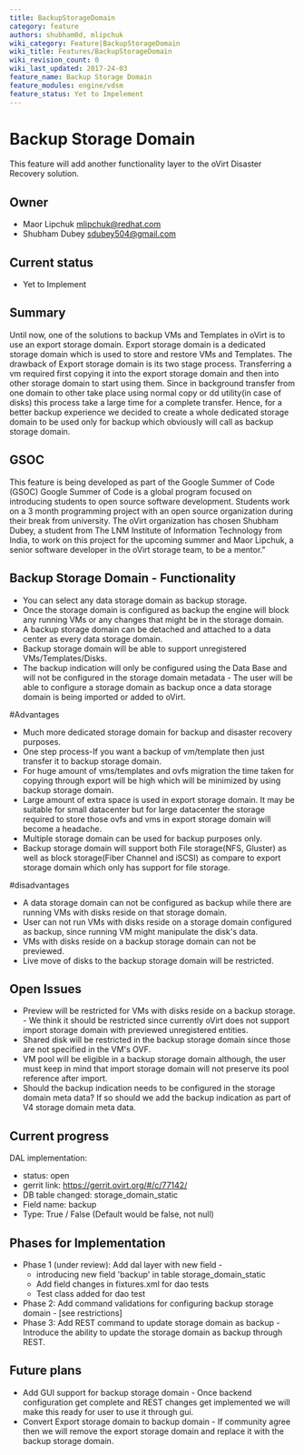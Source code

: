 ```yaml
---
title: BackupStorageDomain
category: feature
authors: shubham0d, mlipchuk
wiki_category: Feature|BackupStorageDomain
wiki_title: Features/BackupStorageDomain
wiki_revision_count: 0
wiki_last_updated: 2017-24-03
feature_name: Backup Storage Domain
feature_modules: engine/vdsm
feature_status: Yet to Impelement
--- 
```


# Backup Storage Domain

This feature will add another functionality layer to the oVirt Disaster Recovery solution.

## Owner

* Maor Lipchuk <mlipchuk@redhat.com>
* Shubham Dubey <sdubey504@gmail.com>

## Current status

* Yet to Implement

## Summary

Until now, one of the solutions to backup VMs and Templates in oVirt is to use an export storage domain.
Export storage domain is a dedicated storage domain which is used to store and restore VMs and Templates.
The drawback of Export storage domain is its two stage process. Transferring a vm required first copying it into the export storage domain and then into other storage domain to start using them. Since in background transfer from one domain to other take place using normal copy or dd utility(in case of disks) this process take a large time for a complete transfer. Hence, for a better backup experience we decided to create a whole dedicated storage domain to be used only for backup which obviously will call as backup storage domain.

## GSOC

This feature is being developed as part of the Google Summer of Code (GSOC)
Google Summer of Code is a global program focused on introducing students to open source software
development. Students work on a 3 month programming project with an open source organization
during their break from university.
The oVirt organization has chosen Shubham Dubey, a student from The LNM Institute of Information Technology from India, to work on this project for the upcoming summer and Maor Lipchuk, a senior software developer in the oVirt storage team, to be a mentor."

## Backup Storage Domain - Functionality

* You can select any data storage domain as backup storage.
* Once the storage domain is configured as backup the engine will block any running VMs or any changes that might be in the storage domain.
* A backup storage domain can be detached and attached to a data center as every data storage domain.
* Backup storage domain will be able to support unregistered VMs/Templates/Disks.
* The backup indication will only be configured using the Data Base and will not be configured in the storage domain metadata - The user will be able to configure a storage domain as backup once a data storage domain is being imported or added to oVirt.

#Advantages

* Much more dedicated storage domain for backup and disaster recovery purposes.
* One step process-If you want a backup of vm/template then just transfer it to backup storage domain.
* For huge amount of vms/templates and ovfs migration the time taken for copying through export will be high which will be minimized by using backup storage domain.
* Large amount of extra space is used in export storage domain. It may be suitable for small datacenter but for large datacenter the storage required to store those ovfs and vms in export storage domain will become a headache.
* Multiple storage domain can be used for backup purposes only.
* Backup storage domain will support both File storage(NFS, Gluster) as well as block storage(Fiber Channel and iSCSI) as compare to export storage domain which only has support for file storage.

#disadvantages

* A data storage domain can not be configured as backup while there are running VMs with disks reside on that storage domain.
* User can not run VMs with disks reside on a storage domain configured as backup, since running VM might manipulate the disk's     data.
* VMs with disks reside on a backup storage domain can not be previewed.
* Live move of disks to the backup storage domain will be restricted.

## Open Issues

* Preview will be restricted for VMs with disks reside on a backup storage. - We think it should be restricted since currently oVirt does not support import storage domain with previewed unregistered entities.
* Shared disk will be restricted in the backup storage domain since those are not specified in the VM's OVF.
* VM pool will be eligible in a backup storage domain although, the user must keep in mind that import storage domain will not preserve its pool reference after import.
* Should the backup indication needs to be configured in the storage domain meta data? If so should we add the backup indication as part of V4 storage domain meta data.

## Current progress

DAL implementation:
*  status: open
*  gerrit link: https://gerrit.ovirt.org/#/c/77142/
*  DB table changed: storage_domain_static
*  Field name: backup
*  Type: True / False (Default would be false, not null)

## Phases for Implementation

* Phase 1 (under review): Add dal layer with new field -
  * introducing new field 'backup' in table storage_domain_static
  * Add field changes in fixtures.xml for dao tests
  * Test class added for dao test
* Phase 2: Add command validations for configuring backup storage domain - [see restrictions]
* Phase 3: Add REST command to update storage domain as backup - Introduce the ability to update the storage domain as backup through REST.

## Future plans

* Add GUI support for backup storage domain - Once backend configuration get complete and REST changes get implemented we will make this ready for user to use it through gui.
* Convert Export storage domain to backup domain - If community agree then we will remove the export storage domain and replace it with the backup storage domain.
